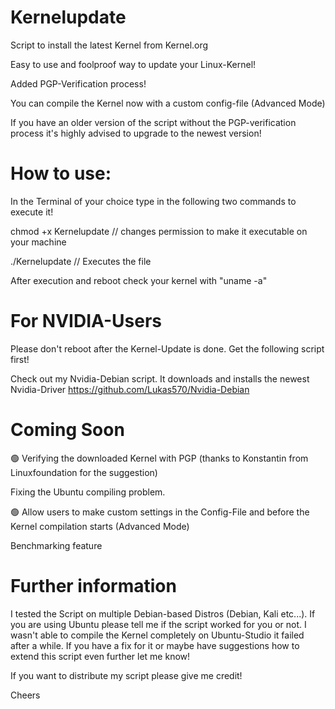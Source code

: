 # Kernelupdate
Script to install the latest Kernel from Kernel.org

Easy to use and foolproof way to update your Linux-Kernel!

Added PGP-Verification process!

You can compile the Kernel now with a custom config-file (Advanced Mode)

If you have an older version of the script without the PGP-verification process it's highly advised to upgrade to the newest version!

# How to use:

In the Terminal of your choice type in the following two commands to execute it!

chmod +x Kernelupdate // changes permission to make it executable on your machine

./Kernelupdate  // Executes the file

After execution and reboot check your kernel with "uname -a"

# For NVIDIA-Users
Please don't reboot after the Kernel-Update is done. Get the following script first!

Check out my Nvidia-Debian script. It downloads and installs the newest Nvidia-Driver https://github.com/Lukas570/Nvidia-Debian

# Coming Soon

🟢 Verifying the downloaded Kernel with PGP (thanks to Konstantin from Linuxfoundation for the suggestion)

Fixing the Ubuntu compiling problem.

🟢 Allow users to make custom settings in the Config-File and before the Kernel compilation starts (Advanced Mode)

Benchmarking feature

# Further information 

I tested the Script on multiple Debian-based Distros (Debian, Kali etc...).
If you are using Ubuntu please tell me if the script worked for you or not. I wasn't able to compile the Kernel completely on Ubuntu-Studio it failed after a while.
If you have a fix for it or maybe have suggestions how to extend this script even further let me know!

If you want to distribute my script please give me credit!

Cheers
